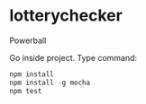 # lotterychecker
Powerball

Go inside project. Type command:
```javascript
npm install
npm install -g mocha
npm test
```
